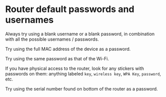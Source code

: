 # Router default passwords and usernames

Always try using a blank username or a blank password, in combination with all the possible usernames / passwords.

Try using the full MAC address of the device as a password.

Try using the same password as that of the Wi-Fi.

If you have physical access to the router, look for any stickers with passwords on them: anything labeled `key`, `wireless key`, `WPA Key`, `password`, etc.

Try using the serial number found on bottom of the router as a password.
